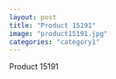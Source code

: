 ```yaml
---
layout: post
title: "Product 15191"
image: "product15191.jpg"
categories: "category1"
---
```

Product 15191
